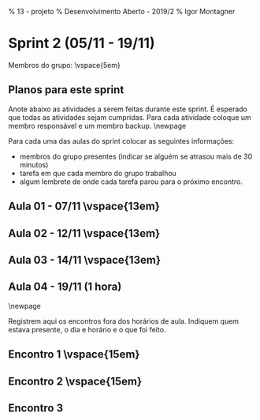 % 13 - projeto
% Desenvolvimento Aberto - 2019/2
% Igor Montagner

# Sprint 2 (05/11 - 19/11)

Membros do grupo: \vspace{5em}

## Planos para este sprint 
Anote abaixo as atividades a serem feitas durante este sprint. É esperado que todas as atividades sejam cumpridas. Para cada atividade coloque um membro responsável e um membro backup.
\newpage

Para cada uma das aulas do sprint colocar as seguintes informações:

- membros do grupo presentes (indicar se alguém se atrasou mais de 30 minutos)
- tarefa em que cada membro do grupo trabalhou
- algum lembrete de onde cada tarefa parou para o próximo encontro. 

## Aula 01 - 07/11 \vspace{13em}

## Aula 02 - 12/11 \vspace{13em}

## Aula 03 - 14/11 \vspace{13em}

## Aula 04 - 19/11 (1 hora)

\newpage 

Registrem aqui os encontros fora dos horários de aula. Indiquem quem estava presente, o dia e horário e o que foi feito. 

## Encontro 1 \vspace{15em}


## Encontro 2 \vspace{15em}


## Encontro 3
